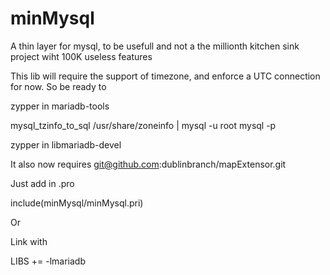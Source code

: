 # minMysql
A thin layer for mysql, to be usefull and not a the millionth kitchen sink project wiht 100K useless features

This lib will require the support of timezone, and enforce a UTC connection for now. So be ready to

zypper in mariadb-tools

mysql_tzinfo_to_sql /usr/share/zoneinfo | mysql -u root mysql -p

zypper in libmariadb-devel

It also now requires git@github.com:dublinbranch/mapExtensor.git

Just add in .pro

include(minMysql/minMysql.pri)


Or 

Link with

LIBS += -lmariadb
